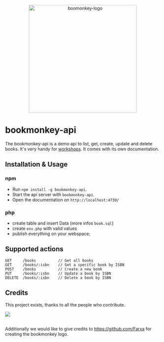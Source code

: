 <p align="center">
  <img src="logo.png" alt="boomonkey-logo" width="350px"/>
</p>

# bookmonkey-api

The bookmonkey-api is a demo api to list, get, create, update and delete books.
It's very handy for [workshops](https://workshops.de). It comes with its own documentation.

## Installation & Usage

### npm

- Run `npm install -g bookmonkey-api`.
- Start the api server with `bookmonkey-api`.
- Open the documentation on `http://localhost:4730/`

### php

- create table and insert Data (more infos `book.sql`)
- create `env.php` with valid values
- publish everything on your webspace;

## Supported actions

    GET     /books          // Get all books
    GET     /books/:isbn    // Get a specific book by ISBN
    POST    /books          // Create a new book
    PUT     /books/:isbn    // Update a book by ISBN
    DELETE  /books/:isbn    // Delete a book by ISBN

## Credits

This project exists, thanks to all the people who contribute.

<a href="https://github.com/workshops-de/bookmonkey-api/graphs/contributors">
  <img src="https://contrib.rocks/image?repo=workshops-de/bookmonkey-api" />
</a><br/><br/>

Additionally we would like to give credits to https://github.com/Farxa for creating the bookmonkey logo.
